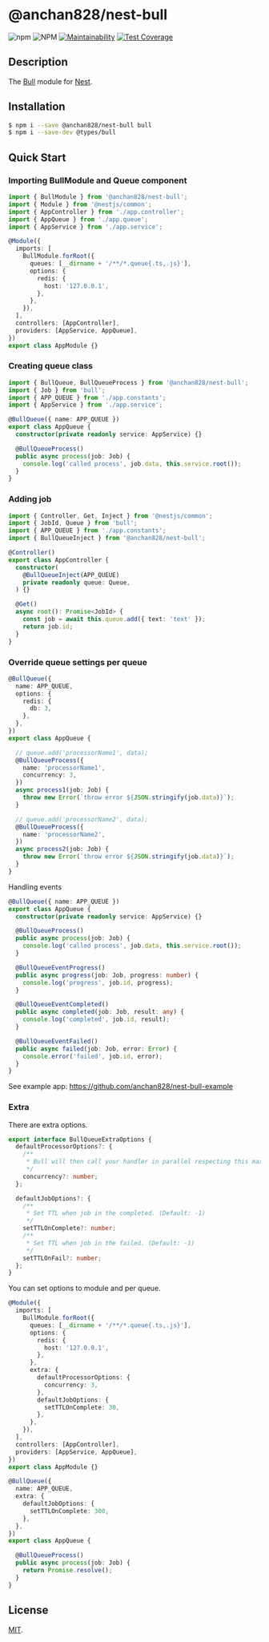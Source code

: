 # @anchan828/nest-bull

![npm](https://img.shields.io/npm/v/@anchan828/nest-bull.svg)
![NPM](https://img.shields.io/npm/l/@anchan828/nest-bull.svg)
[![Maintainability](https://api.codeclimate.com/v1/badges/dfb624755d14e1937a3b/maintainability)](https://codeclimate.com/github/anchan828/nest-bull/maintainability)
[![Test Coverage](https://api.codeclimate.com/v1/badges/dfb624755d14e1937a3b/test_coverage)](https://codeclimate.com/github/anchan828/nest-bull/test_coverage)

## Description

The [Bull](https://github.com/OptimalBits/bull) module for [Nest](https://github.com/nestjs/nest).

## Installation

```bash
$ npm i --save @anchan828/nest-bull bull
$ npm i --save-dev @types/bull
```

## Quick Start

### Importing BullModule and Queue component

```ts
import { BullModule } from '@anchan828/nest-bull';
import { Module } from '@nestjs/common';
import { AppController } from './app.controller';
import { AppQueue } from './app.queue';
import { AppService } from './app.service';

@Module({
  imports: [
    BullModule.forRoot({
      queues: [__dirname + '/**/*.queue{.ts,.js}'],
      options: {
        redis: {
          host: '127.0.0.1',
        },
      },
    }),
  ],
  controllers: [AppController],
  providers: [AppService, AppQueue],
})
export class AppModule {}
```


### Creating queue class

```ts
import { BullQueue, BullQueueProcess } from '@anchan828/nest-bull';
import { Job } from 'bull';
import { APP_QUEUE } from './app.constants';
import { AppService } from './app.service';

@BullQueue({ name: APP_QUEUE })
export class AppQueue {
  constructor(private readonly service: AppService) {}

  @BullQueueProcess()
  public async process(job: Job) {
    console.log('called process', job.data, this.service.root());
  }
}
```

### Adding job

```ts
import { Controller, Get, Inject } from '@nestjs/common';
import { JobId, Queue } from 'bull';
import { APP_QUEUE } from './app.constants';
import { BullQueueInject } from '@anchan828/nest-bull';

@Controller()
export class AppController {
  constructor(
    @BullQueueInject(APP_QUEUE)
    private readonly queue: Queue,
  ) {}

  @Get()
  async root(): Promise<JobId> {
    const job = await this.queue.add({ text: 'text' });
    return job.id;
  }
}
```

### Override queue settings per queue

```ts
@BullQueue({
  name: APP_QUEUE,
  options: {
    redis: {
      db: 3,
    },
  },
})
export class AppQueue {

  // queue.add('processorName1', data);
  @BullQueueProcess({
    name: 'processorName1',
    concurrency: 3,
  })
  async process1(job: Job) {
    throw new Error(`throw error ${JSON.stringify(job.data)}`);
  }

  // queue.add('processorName2', data);
  @BullQueueProcess({
    name: 'processorName2',
  })
  async process2(job: Job) {
    throw new Error(`throw error ${JSON.stringify(job.data)}`);
  }
}
```

Handling events

```ts
@BullQueue({ name: APP_QUEUE })
export class AppQueue {
  constructor(private readonly service: AppService) {}

  @BullQueueProcess()
  public async process(job: Job) {
    console.log('called process', job.data, this.service.root());
  }

  @BullQueueEventProgress()
  public async progress(job: Job, progress: number) {
    console.log('progress', job.id, progress);
  }

  @BullQueueEventCompleted()
  public async completed(job: Job, result: any) {
    console.log('completed', job.id, result);
  }

  @BullQueueEventFailed()
  public async failed(job: Job, error: Error) {
    console.error('failed', job.id, error);
  }
}
```

See example app: https://github.com/anchan828/nest-bull-example


### Extra

There are extra options.

```ts
export interface BullQueueExtraOptions {
  defaultProcessorOptions?: {
    /**
     * Bull will then call your handler in parallel respecting this maximum value.
     */
    concurrency?: number;
  };

  defaultJobOptions?: {
    /**
     * Set TTL when job in the completed. (Default: -1)
     */
    setTTLOnComplete?: number;
    /**
     * Set TTL when job in the failed. (Default: -1)
     */
    setTTLOnFail?: number;
  };
}
```
You can set options to module and per queue.

```ts
@Module({
  imports: [
    BullModule.forRoot({
      queues: [__dirname + '/**/*.queue{.ts,.js}'],
      options: {
        redis: {
          host: '127.0.0.1',
        },
      },
      extra: {
        defaultProcessorOptions: {
          concurrency: 3,
        },
        defaultJobOptions: {
          setTTLOnComplete: 30,
        },
      },
    }),
  ],
  controllers: [AppController],
  providers: [AppService, AppQueue],
})
export class AppModule {}
```

```ts
@BullQueue({
  name: APP_QUEUE,
  extra: {
    defaultJobOptions: {
      setTTLOnComplete: 300,
    },
  },
})
export class AppQueue {

  @BullQueueProcess()
  public async process(job: Job) {
    return Promise.resolve();
  }
}
```


## License

[MIT](LICENSE).